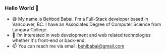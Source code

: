 <!--
**behi22/behi22** is a ✨ _special_ ✨ repository because its `README.md` (this file) appears on your GitHub profile.

Here are some ideas to get you started:

- 🔭 I’m currently working on ...
- 🌱 I’m currently learning ...
- 👯 I’m looking to collaborate on ...
- 🤔 I’m looking for help with ...
- 💬 Ask me about ...
- 📫 How to reach me: ...
- 😄 Pronouns: ...
- ⚡ Fun fact: ...
-->

### Hello World 👋

- 😄 My name is Behbod Babai. I'm a Full-Stack developer based in Vancouver, BC. I have an Associates Degree of Computer Science from Langara College.
- 👀 I’m interested in web development and web related technologies whether it's front-end or back-end.
- 📫 You can reach me via email: behibabai@gmail.com
